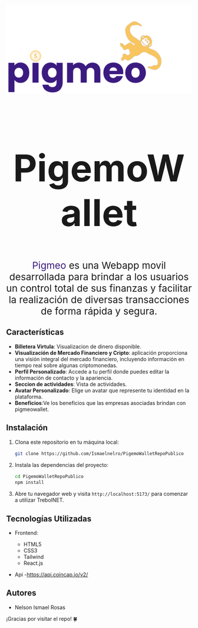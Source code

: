 <p align="center">
<img src="https://github.com/Ismaelnelro/PigemoWalletRepoPublico/blob/main/public/assets/brand/logoPigmeoL.svg"/>
</p>
<h1 align="center" style="font-size: 100px;">PigemoWallet</h1>

<p align="center" style="font-size: 26px">
<span style="color:#3B1B80">Pigmeo</span> es una Webapp movil desarrollada para brindar a los usuarios un control total de sus finanzas y facilitar la realización de diversas transacciones de forma rápida y segura.
</p>


## Características

- **Billetera Virtula**: Visualizacion de dinero disponible.
- **Visualización de Mercado Financiero y Cripto**: aplicación proporciona una visión integral del mercado financiero, incluyendo información en tiempo real sobre algunas criptomonedas.
- **Perfil Personalizado**: Accede a tu perfil donde puedes editar la información de contacto y la apariencia.
- **Seccion de actividades**: Vista de actividades.
- **Avatar Personalizado**: Elige un avatar que represente tu identidad en la plataforma.
- **Beneficios**:Ve los beneficios que las empresas asociadas brindan con pigmeowallet.


## Instalación

1. Clona este repositorio en tu máquina local:

    ```bash
    git clone https://github.com/Ismaelnelro/PigemoWalletRepoPublico
    ```

2. Instala las dependencias del proyecto:

    ```bash
    cd PigemoWalletRepoPublico
    npm install
    ```

3. Abre tu navegador web y visita `http://localhost:5173/` para comenzar a utilizar TrebolNET.


## Tecnologías Utilizadas

- Frontend:
  - HTML5
  - CSS3
  - Tailwind
  - React.js

- Api 
  -https://api.coincap.io/v2/

## Autores

- Nelson Ismael Rosas



¡Gracias por visitar el repo! 🍀

